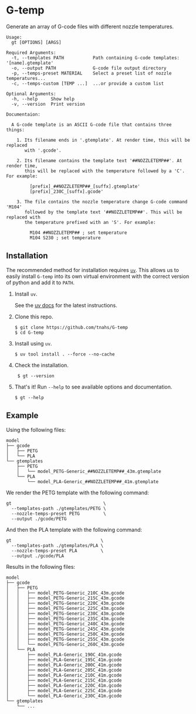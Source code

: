 # G-temp

Generate an array of G-code files with different nozzle temperatures.

```plaintext
Usage:
  gt [OPTIONS] [ARGS]

Required Arguments:
  -t, --templates PATH           Path containing G-code templates: '[name].gtemplate'
  -o, --output PATH              G-code file output directory
  -p, --temps-preset MATERIAL    Select a preset list of nozzle temperatures...
  -c, --temps-custom [TEMP ...]  ...or provide a custom list

Optional Arguments:
  -h, --help     Show help
  -v, --version  Print version

Documentaion:

  A G-code template is an ASCII G-code file that contains three things:

    1. Its filename ends in '.gtemplate'. At render time, this will be replaced
       with '.gcode'.

    2. Its filename contains the template text '##NOZZLETEMP##'. At render time,
       this will be replaced with the temperature followed by a 'C'. For example:

         [prefix]_##NOZZLETEMP##_[suffx].gtemplate'
         [prefix]_230C_[suffx].gcode'

    3. The file contains the nozzle temperature change G-code command 'M104'
       followed by the template text '##NOZZLETEMP##'. This will be replaced with
       the temperature prefixed with an 'S'. For example:

         M104 ##NOZZLETEMP## ; set temperature
         M104 S230 ; set temperature
```

## Installation

The recommended method for installation requires [`uv`][uv]. This allows us to easily install
`G-temp` into its own virtual environment with the correct version of python and add it to `PATH`.

1. Install `uv`.

   See the [uv docs][uv] for the latest instructions.

2. Clone this repo.

   ```shell
   $ git clone https://github.com/tnahs/G-temp
   $ cd G-temp
   ```

3. Install using `uv`.

   ```shell
   $ uv tool install . --force --no-cache
   ```

4. Check the installation.

   ```shell
    $ gt --version
   ```

5. That's it! Run `--help` to see available options and documentation.

   ```shell
   $ gt --help
   ```

## Example

Using the following files:

```plaintext
model
├── gcode
│   ├── PETG
│   └── PLA
└── gtemplates
    ├── PETG
    │   └── model_PETG-Generic_##NOZZLETEMP##_43m.gtemplate
    └── PLA
        └── model_PLA-Generic_##NOZZLETEMP##_41m.gtemplate
```

We render the PETG template with the following command:

```shell
gt                                   \
  --templates-path ./gtemplates/PETG \
  --nozzle-temps-preset PETG         \
  --output ./gcode/PETG
```

And then the PLA template with the following command:

```shell
gt                                  \
  --templates-path ./gtemplates/PLA \
  --nozzle-temps-preset PLA         \
  --output ./gcode/PLA
```

Results in the following files:

```plaintext
model
├── gcode
│   ├── PETG
│   │   ├── model_PETG-Generic_210C_43m.gcode
│   │   ├── model_PETG-Generic_215C_43m.gcode
│   │   ├── model_PETG-Generic_220C_43m.gcode
│   │   ├── model_PETG-Generic_225C_43m.gcode
│   │   ├── model_PETG-Generic_230C_43m.gcode
│   │   ├── model_PETG-Generic_235C_43m.gcode
│   │   ├── model_PETG-Generic_240C_43m.gcode
│   │   ├── model_PETG-Generic_245C_43m.gcode
│   │   ├── model_PETG-Generic_250C_43m.gcode
│   │   ├── model_PETG-Generic_255C_43m.gcode
│   │   └── model_PETG-Generic_260C_43m.gcode
│   └── PLA
│       ├── model_PLA-Generic_190C_41m.gcode
│       ├── model_PLA-Generic_195C_41m.gcode
│       ├── model_PLA-Generic_200C_41m.gcode
│       ├── model_PLA-Generic_205C_41m.gcode
│       ├── model_PLA-Generic_210C_41m.gcode
│       ├── model_PLA-Generic_215C_41m.gcode
│       ├── model_PLA-Generic_220C_41m.gcode
│       ├── model_PLA-Generic_225C_41m.gcode
│       └── model_PLA-Generic_230C_41m.gcode
└── gtemplates
    └── ...
```

[uv]: https://docs.astral.sh/uv/
